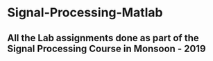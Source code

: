 # Signal-Processing-Matlab
## All the Lab assignments done as part of the Signal Processing Course in Monsoon - 2019
